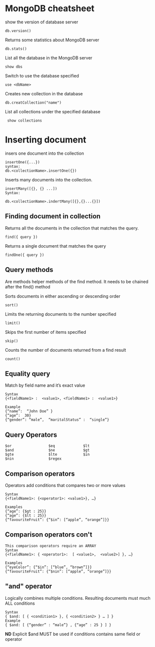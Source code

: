 # MongoDB cheatsheet

show the version of database server
```
db.version()
```

Returns some statistics about MongoDB server
```
db.stats()
```

List all the database in the MongoDB server
```
show dbs
```

Switch to use the database specified
```
use <dbName>
```

Creates new collection in the database
```
db.creatCollection("name")
```

 List all collections under the specified database
```
 show collections
```

# Inserting document
insers one document into the collection
```
insertOne({...})
syntax:
db.<collectionName>.insertOne({})
```

Inserts many documents into the collection.
```
insertMany([{}, {} ...])
Syntax:

db.<collectionName>.indertMany([{},{}...{}])
```
## Finding document in collection

Returns all the documents in the collection that matches the query. 
```
find({ query })
```

Returns a single document that matches the query
```
findOne({ query })
```

## Query methods
Are methods helper methods of the find method. It needs to be chained after the find() method

Sorts documents in either ascending or descending order
```
sort()
```
Limits the returning documents to the number specified
```
limit()
```
Skips the first number of items specified
```
skip()
```
Counts the number of documents returned from a find result
```
count()
```
## Equality query
Match by field name and it’s exact value
```
Syntax
{<fieldName1> :  <value1>, <fieldName1> :  <value1>}

Example
{“name”:  “John Doe” }
{“age”:  30}
{“gender”: “male”,  “maritalStatus” :  “single”}
```

## Query Operators
```
$or				    $eq				$lt
$and				$ne				$gt
$gte				$lte			$in
$nin				$regex
```
## Comparison operators
Operators add conditions that compares two or more values
```
Syntax
{<fieldName1>: {<operator1>: <value1>}, …}

Examples
{“age”: {$gt : 25}}
{“age”: {$lt : 25}}
{“favouriteFruit”: {“$in”: [“apple”, “orange”]}}
```
## Comparison operators con't
```
This comparison operators require an ARRAY
Syntax
{<fieldName1>: { <operator1>:  [ <value1>,  <value2>] }, …}

Examples
{“eyeColor”: {“$in”: [“blue”, “brown”]}}
{“favouriteFruit”: {“$nin”: [“apple”, “orange”]}}
```
## "and" operator

Logically combines multiple conditions. Resulting documents must much ALL conditions
```
Syntax
{ $and: [ { <condition1> }, { <condition2> } … ] }
Example
{ $and: [ {“gender” : “male”} , {“age” : 25 } ] }
```
**ND** Explicit $and MUST be used if conditions contains same field or operator






